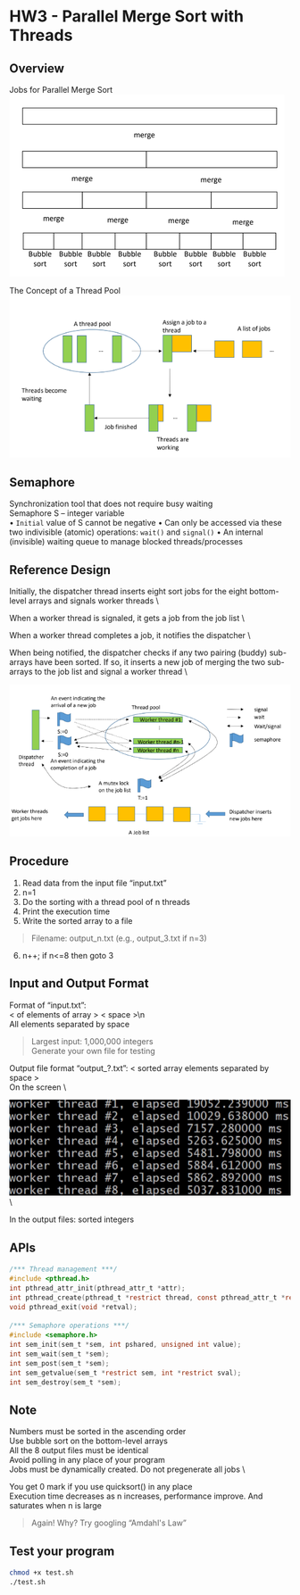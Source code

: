 # HW3 - Parallel Merge Sort with Threads

## Overview
Jobs for Parallel Merge Sort \
![Alt text](res/mergeSort.png)

The Concept of a Thread Pool \
![Alt text](res/threadPool.png)

## Semaphore
Synchronization tool that does not require busy waiting \
Semaphore S – integer variable \
• `Initial` value of S cannot be negative
• Can only be accessed via these two indivisible (atomic) operations: `wait()` and `signal()`
• An internal (invisible) waiting queue to manage blocked threads/processes

## Reference Design
Initially, the dispatcher thread inserts eight sort jobs for the eight bottom-level arrays and signals worker threads \

When a worker thread is signaled, it gets a job from the job list \

When a worker thread completes a job, it notifies the dispatcher \

When being notified, the dispatcher checks if any two pairing (buddy) sub-arrays have been sorted. If so, it inserts a new job of merging the 
two sub-arrays to the job list and signal a worker thread \

![Alt text](res/reference.png)

## Procedure
1. Read data from the input file “input.txt”
2. n=1
3. Do the sorting with a thread pool of n threads
4. Print the execution time
5. Write the sorted array to a file
> Filename: output_n.txt (e.g., output_3.txt if n=3)
6. n++; if n<=8 then goto 3

## Input and Output Format
Format of “input.txt”: \
< of elements of array > < space >\n \
All elements separated by space
> Largest input: 1,000,000 integers \
> Generate your own file for testing

Output file format “output_?.txt”:
< sorted array elements separated by space > \
On the screen \

![Alt text](res/result.png) \

In the output files: sorted integers

## APIs
```c
/*** Thread management ***/
#include <pthread.h> 
int pthread_attr_init(pthread_attr_t *attr);
int pthread_create(pthread_t *restrict thread, const pthread_attr_t *restrict attr, void *(*start_routine)(void *), void *restrict arg); 
void pthread_exit(void *retval);

/*** Semaphore operations ***/
#include <semaphore.h> 
int sem_init(sem_t *sem, int pshared, unsigned int value);
int sem_wait(sem_t *sem);
int sem_post(sem_t *sem);
int sem_getvalue(sem_t *restrict sem, int *restrict sval);
int sem_destroy(sem_t *sem);
```

## Note
Numbers must be sorted in the ascending order \
Use bubble sort on the bottom-level arrays \
All the 8 output files must be identical \
Avoid polling in any place of your program \
Jobs must be dynamically created. Do not pregenerate all jobs \

You get 0 mark if you use quicksort() in any place \
Execution time decreases as n increases, performance improve. And saturates when n is large
> Again! Why? Try googling “Amdahl's Law”

## Test your program
```bash
chmod +x test.sh
./test.sh
```